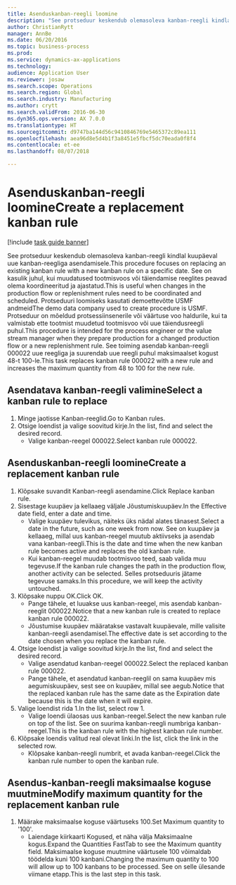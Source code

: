 ```yaml
--- 
title: Asenduskanban-reegli loomine
description: "See protseduur keskendub olemasoleva kanban-reegli kindlal kuupäeval uue kanban-reegliga asendamisele."
author: ChristianRytt
manager: AnnBe
ms.date: 06/20/2016
ms.topic: business-process
ms.prod: 
ms.service: dynamics-ax-applications
ms.technology: 
audience: Application User
ms.reviewer: josaw
ms.search.scope: Operations
ms.search.region: Global
ms.search.industry: Manufacturing
ms.author: crytt
ms.search.validFrom: 2016-06-30
ms.dyn365.ops.version: AX 7.0.0
ms.translationtype: HT
ms.sourcegitcommit: d9747ba144d56c9410846769e5465372c89ea111
ms.openlocfilehash: aea96d8e5d4b1f3a8451e5fbcf5dc70eada0f8f4
ms.contentlocale: et-ee
ms.lasthandoff: 08/07/2018

---
```

# <a name="create-a-replacement-kanban-rule"></a><span data-ttu-id="4bd87-103">Asenduskanban-reegli loomine</span><span class="sxs-lookup"><span data-stu-id="4bd87-103">Create a replacement kanban rule</span></span>

[!include [task guide banner](../../includes/task-guide-banner.md)]

<span data-ttu-id="4bd87-104">See protseduur keskendub olemasoleva kanban-reegli kindlal kuupäeval uue kanban-reegliga asendamisele.</span><span class="sxs-lookup"><span data-stu-id="4bd87-104">This procedure focuses on replacing an existing kanban rule with a new kanban rule on a specific date.</span></span> <span data-ttu-id="4bd87-105">See on kasulik juhul, kui muudatused tootmisvoos või täiendamise reeglites peavad olema koordineeritud ja ajastatud.</span><span class="sxs-lookup"><span data-stu-id="4bd87-105">This is useful when changes in the production flow or replenishment rules need to be coordinated and scheduled.</span></span> <span data-ttu-id="4bd87-106">Protseduuri loomiseks kasutati demoettevõtte USMF andmeid</span><span class="sxs-lookup"><span data-stu-id="4bd87-106">The demo data company used to create procedure is USMF.</span></span> <span data-ttu-id="4bd87-107">Protseduur on mõeldud protsessiinsenerile või väärtuse voo haldurile, kui ta valmistab ette tootmist muudetud tootmisvoo või uue täiendusreegli puhul.</span><span class="sxs-lookup"><span data-stu-id="4bd87-107">This procedure is intended for the process engineer or the value stream manager when they prepare production for a changed production flow or a new replenishment rule.</span></span> <span data-ttu-id="4bd87-108">See toiming asendab kanban-reegli 000022 uue reegliga ja suurendab uue reegli puhul maksimaalset kogust 48-t 100-le.</span><span class="sxs-lookup"><span data-stu-id="4bd87-108">This task replaces kanban rule 000022 with a new rule and increases the maximum quantity from 48 to 100 for the new rule.</span></span>


## <a name="select-a-kanban-rule-to-replace"></a><span data-ttu-id="4bd87-109">Asendatava kanban-reegli valimine</span><span class="sxs-lookup"><span data-stu-id="4bd87-109">Select a kanban rule to replace</span></span>
1. <span data-ttu-id="4bd87-110">Minge jaotisse Kanban-reeglid.</span><span class="sxs-lookup"><span data-stu-id="4bd87-110">Go to Kanban rules.</span></span>
2. <span data-ttu-id="4bd87-111">Otsige loendist ja valige soovitud kirje.</span><span class="sxs-lookup"><span data-stu-id="4bd87-111">In the list, find and select the desired record.</span></span>
    * <span data-ttu-id="4bd87-112">Valige kanban-reegel 000022.</span><span class="sxs-lookup"><span data-stu-id="4bd87-112">Select kanban rule 000022.</span></span>  

## <a name="create-a-replacement-kanban-rule"></a><span data-ttu-id="4bd87-113">Asenduskanban-reegli loomine</span><span class="sxs-lookup"><span data-stu-id="4bd87-113">Create a replacement kanban rule</span></span>
1. <span data-ttu-id="4bd87-114">Klõpsake suvandit Kanban-reegli asendamine.</span><span class="sxs-lookup"><span data-stu-id="4bd87-114">Click Replace kanban rule.</span></span>
2. <span data-ttu-id="4bd87-115">Sisestage kuupäev ja kellaaeg väljale Jõustumiskuupäev.</span><span class="sxs-lookup"><span data-stu-id="4bd87-115">In the Effective date field, enter a date and time.</span></span>
    * <span data-ttu-id="4bd87-116">Valige kuupäev tulevikus, näiteks üks nädal alates tänasest.</span><span class="sxs-lookup"><span data-stu-id="4bd87-116">Select a date in the future, such as one week from now.</span></span> <span data-ttu-id="4bd87-117">See on kuupäev ja kellaaeg, millal uus kanban-reegel muutub aktiivseks ja asendab vana kanban-reegli.</span><span class="sxs-lookup"><span data-stu-id="4bd87-117">This is the date and time when the new kanban rule becomes active and replaces the old kanban rule.</span></span>  
    * <span data-ttu-id="4bd87-118">Kui kanban-reegel muudab tootmisvoo teed, saab valida muu tegevuse.</span><span class="sxs-lookup"><span data-stu-id="4bd87-118">If the kanban rule changes the path in the production flow,  another activity can be selected.</span></span>  <span data-ttu-id="4bd87-119">Selles protseduuris jätame tegevuse samaks.</span><span class="sxs-lookup"><span data-stu-id="4bd87-119">In this procedure, we will keep the activity untouched.</span></span>  
3. <span data-ttu-id="4bd87-120">Klõpsake nuppu OK.</span><span class="sxs-lookup"><span data-stu-id="4bd87-120">Click OK.</span></span>
    * <span data-ttu-id="4bd87-121">Pange tähele, et luuakse uus kanban-reegel, mis asendab kanban-reeglit 000022.</span><span class="sxs-lookup"><span data-stu-id="4bd87-121">Notice that a new kanban rule is created to replace kanban rule 000022.</span></span>  
    * <span data-ttu-id="4bd87-122">Jõustumise kuupäev määratakse vastavalt kuupäevale, mille valisite kanban-reegli asendamisel.</span><span class="sxs-lookup"><span data-stu-id="4bd87-122">The effective date is set according to the date chosen when you replace the kanban rule.</span></span>  
4. <span data-ttu-id="4bd87-123">Otsige loendist ja valige soovitud kirje.</span><span class="sxs-lookup"><span data-stu-id="4bd87-123">In the list, find and select the desired record.</span></span>
    * <span data-ttu-id="4bd87-124">Valige asendatud kanban-reegel 000022.</span><span class="sxs-lookup"><span data-stu-id="4bd87-124">Select the replaced kanban rule 000022.</span></span>  
    * <span data-ttu-id="4bd87-125">Pange tähele, et asendatud kanban-reeglil on sama kuupäev mis aegumiskuupäev, sest see on kuupäev, millal see aegub.</span><span class="sxs-lookup"><span data-stu-id="4bd87-125">Notice that the replaced kanban rule has the same date as the Expiration date because this is the date when it will expire.</span></span>  
5. <span data-ttu-id="4bd87-126">Valige loendist rida 1.</span><span class="sxs-lookup"><span data-stu-id="4bd87-126">In the list, select row 1.</span></span>
    * <span data-ttu-id="4bd87-127">Valige loendi ülaosas uus kanban-reegel.</span><span class="sxs-lookup"><span data-stu-id="4bd87-127">Select the new kanban rule on top of the list.</span></span> <span data-ttu-id="4bd87-128">See on suurima kanban-reegli numbriga kanban-reegel.</span><span class="sxs-lookup"><span data-stu-id="4bd87-128">This is the kanban rule with the highest kanban rule number.</span></span>  
6. <span data-ttu-id="4bd87-129">Klõpsake loendis valitud real olevat linki.</span><span class="sxs-lookup"><span data-stu-id="4bd87-129">In the list, click the link in the selected row.</span></span>
    * <span data-ttu-id="4bd87-130">Klõpsake kanban-reegli numbrit, et avada kanban-reegel.</span><span class="sxs-lookup"><span data-stu-id="4bd87-130">Click the kanban rule number to open the kanban rule.</span></span>  

## <a name="modify-maximum-quantity-for-the-replacement-kanban-rule"></a><span data-ttu-id="4bd87-131">Asendus-kanban-reegli maksimaalse koguse muutmine</span><span class="sxs-lookup"><span data-stu-id="4bd87-131">Modify maximum quantity for the replacement kanban rule</span></span>
1. <span data-ttu-id="4bd87-132">Määrake maksimaalse koguse väärtuseks 100.</span><span class="sxs-lookup"><span data-stu-id="4bd87-132">Set Maximum quantity to '100'.</span></span>
    * <span data-ttu-id="4bd87-133">Laiendage kiirkaarti Kogused, et näha välja Maksimaalne kogus.</span><span class="sxs-lookup"><span data-stu-id="4bd87-133">Expand the Quantities FastTab to see the Maximum quantity field.</span></span> <span data-ttu-id="4bd87-134">Maksimaalse koguse muutmine väärtusele 100 võimaldab töödelda kuni 100 kanbani.</span><span class="sxs-lookup"><span data-stu-id="4bd87-134">Changing the maximum quantity to 100 will allow up to 100 kanbans to be processed.</span></span>    <span data-ttu-id="4bd87-135">See on selle ülesande viimane etapp.</span><span class="sxs-lookup"><span data-stu-id="4bd87-135">This is the last step in this task.</span></span>  


